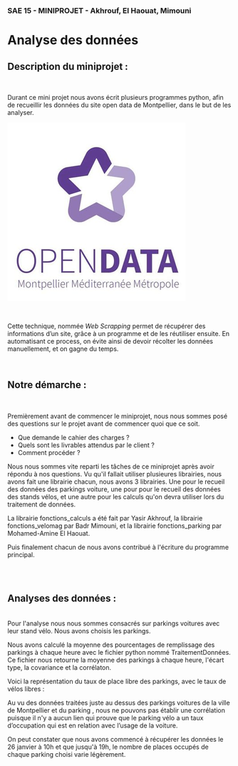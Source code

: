### SAE 15 - MINIPROJET - Akhrouf, El Haouat, Mimouni
# Analyse des données 


## Description du miniprojet  :
<br>

Durant ce mini projet nous avons écrit plusieurs programmes python, afin de recueillir les données du site open data de Montpellier, dans le but de les analyser.

![Open data](Images/opendata.jpg)

<br>

Cette technique, nommée *Web Scrapping* permet de récupérer des informations d’un site, grâce à un programme et de les réutiliser ensuite. En automatisant ce process, on évite ainsi de devoir récolter les données manuellement, et on gagne du temps.

<br>

## Notre démarche :
<br>

Premièrement avant de commencer le miniprojet, nous nous sommes posé des questions sur le projet avant de commencer quoi que ce soit. 
- Que demande le cahier des charges ?
- Quels sont les livrables attendus par le client ?
- Comment procéder ?


Nous nous sommes vite reparti les tâches de ce miniprojet après avoir répondu à nos questions.
Vu qu'il fallait utiliser plusieures librairies, nous avons fait une librairie chacun, nous avons 3 librairies. Une pour le recueil des données des parkings voiture, une pour pour le recueil des données des stands vélos, et une autre pour les calculs qu'on devra utiliser lors du traitement de données.

La librairie fonctions_calculs a été fait par Yasir Akhrouf, la librairie fonctions_velomag par Badr Mimouni, et la librairie fonctions_parking par Mohamed-Amine El Haouat.

Puis finalement chacun de nous avons contribué à l'écriture du programme principal.


<br><br>

## Analyses des données :
<br>
Pour l'analyse nous nous sommes consacrés sur  parkings voitures avec leur stand vélo. Nous avons choisis les parkings.


Nous avons calculé la moyenne des pourcentages de remplissage des parkings à chaque heure avec le fichier python nommé TraitementDonnées. 
Ce fichier nous retourne la moyenne des parkings à chaque heure, l'écart type, la covariance et la corrélaton.

Voici la représentation du taux de place libre des parkings, avec le taux de vélos libres :


Au vu des données traitées juste au dessus des parkings voitures de la ville de Montpellier et du parking , nous ne pouvons pas établir une corrélation puisque il n'y a aucun lien qui prouve que le parking vélo a un taux d’occupation qui est en relation avec l’usage de la voiture. 

On peut constater que nous avons commencé à récupérer les données le 26 janvier à 10h et que jusqu'à 19h, le nombre de places occupés de  chaque parking choisi varie légèrement. 
